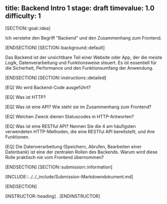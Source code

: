 title: Backend Intro 1
stage: draft
timevalue: 1.0
difficulty: 1
---
[SECTION::goal::idea]

Ich verstehe den Begriff "Backend" und den Zusammenhang zum Frontend.

[ENDSECTION]
[SECTION::background::default]

Das Backend ist der unsichtbare Teil einer Website oder App, der die meiste Logik, Datenverarbeitung und Funktionsweise steuert. Es ist essentiell für die Sicherheit, Performance und den Funktionsumfang der Anwendung.

[ENDSECTION]
[SECTION::instructions::detailed]

[EQ] Wo wird Backend-Code ausgeführt?

[EQ] Was ist HTTP?

[EQ] Was ist eine API? Wie steht sie im Zusammenhang zum Frontend?

[EQ] Welchen Zweck dienen Statuscodes in HTTP-Antworten?

[EQ] Was ist eine RESTful API? Nennen Sie die 4 am häufigsten verwendeten HTTP-Methoden, die eine RESTful API bereitstellt, und ihre Funktionen.

[EQ] Die Datenverarbeitung (Speichern, Abrufen, Bearbeiten einer Datenbank) ist eine der zentralen Rollen des Backends. Warum wird diese Rolle praktisch nie vom Frontend übernommen?

[ENDSECTION]
[SECTION::submission::information]

[INCLUDE::../../_include/Submission-Markdowndokument.md]

[ENDSECTION]

[INSTRUCTOR::heading]
.
[ENDINSTRUCTOR]
